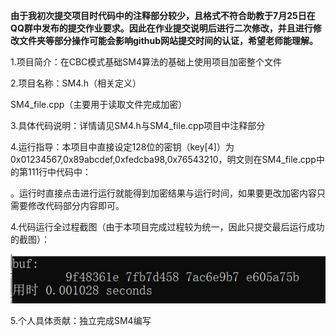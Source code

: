**由于我初次提交项目时代码中的注释部分较少，且格式不符合助教于7月25日在QQ群中发布的提交作业要求。因此在作业提交说明后进行二次修改，并且进行修改文件夹等部分操作可能会影响github网站提交时间的认证，希望老师能理解。**

1.项目简介：在CBC模式基础SM4算法的基础上使用项目加密整个文件

2.项目名称：SM4.h（相关定义）

SM4_file.cpp（主要用于读取文件完成加密）

3.具体代码说明：详情请见SM4.h与SM4_file.cpp项目中注释部分

4.运行指导：本项目中直接设定128位的密钥（key[4]）为0x01234567,0x89abcdef,0xfedcba98,0x76543210，明文则在SM4_file.cpp中的第111行中代码中：


。运行时直接点击进行运行就能得到加密结果与运行时间，如果要更改加密内容只需要修改代码部分内容即可。

4.代码运行全过程截图（由于本项目完成过程较为统一，因此只提交最后运行成功的截图）：

![image](https://github.com/q7oyv3vkal/Innovation-and-Entrepreneurship-Projects/blob/Image/1.png)

5.个人具体贡献：独立完成SM4编写

